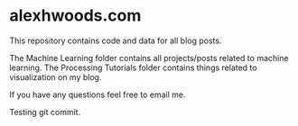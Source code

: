 # alexhwoods.com

This repository contains code and data for all blog posts. 

The Machine Learning folder contains all projects/posts related to machine learning. The Processing Tutorials folder contains things related to visualization on my blog.

If you have any questions feel free to email me. 



Testing git commit.